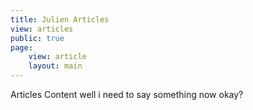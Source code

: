```yaml
---
title: Julien Articles
view: articles
public: true
page:
    view: article
    layout: main
---
```


Articles Content well i need to say something now okay?